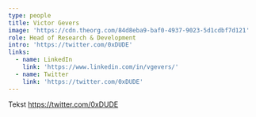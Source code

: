 ```yaml
---
type: people
title: Victor Gevers
image: 'https://cdn.theorg.com/84d8eba9-baf0-4937-9023-5d1cdbf7d121'
role: Head of Research & Development
intro: 'https://twitter.com/0xDUDE'
links:
  - name: LinkedIn
    link: 'https://www.linkedin.com/in/vgevers/'
  - name: Twitter
    link: 'https://twitter.com/0xDUDE'
---
```

Tekst https://twitter.com/0xDUDE
